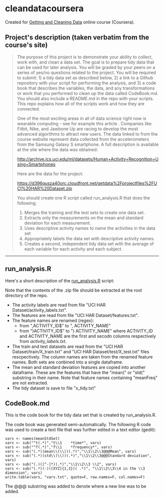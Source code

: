 cleandatacoursera
=================

Created for [Getting and Cleaning Data](https://class.coursera.org/getdata-003) online course (Coursera).

## Project's description (taken verbatim from the course's site)
 
> The purpose of this project is to demonstrate your ability to collect,
> work with, and clean a data set. The goal is to prepare tidy data that
> can be used for later analysis. You will be graded by your peers on a
> series of yes/no questions related to the project. You will be
> required to submit: 1) a tidy data set as described below, 2) a link
> to a Github repository with your script for performing the analysis,
> and 3) a code book that describes the variables, the data, and any
> transformations or work that you performed to clean up the data called
> CodeBook.md. You should also include a README.md in the repo with your
> scripts. This repo explains how all of the scripts work and how they
> are connected. 
> 
> One of the most exciting areas in all of data science right now is
> wearable computing - see for example this article . Companies like
> Fitbit, Nike, and Jawbone Up are racing to develop the most advanced
> algorithms to attract new users. The data linked to from the course
> website represent data collected from the accelerometers from the
> Samsung Galaxy S smartphone. A full description is available at the
> site where the data was obtained:
> 
> http://archive.ics.uci.edu/ml/datasets/Human+Activity+Recognition+Using+Smartphones
> 
> Here are the data for the project:
> 
> https://d396qusza40orc.cloudfront.net/getdata%2Fprojectfiles%2FUCI%20HAR%20Dataset.zip
> 
>  You should create one R script called run_analysis.R that does the
> following. 
> 
> 1. Merges the training and the test sets to create one data set.
> 2. Extracts only the measurements on the mean and standard deviation for each measurement. 
> 3. Uses descriptive activity names to name the activities in the data set
> 4. Appropriately labels the data set with descriptive activity names. 
> 5. Creates a second, independent tidy data set with the average of each variable for each activity and each subject.
    
----------------------------------------------------

## run_analysis.R

Here's a short description of the [run_analysis.R](https://github.com/prontog/cleandatacoursera/blob/master/run_analysis.R) script: 

Note that the contents of the .zip file should be extracted at the root directory of the repo. 

* The activity labels are read from file "UCI HAR Dataset/activity_labels.txt".
* The features are read from file "UCI HAR Dataset/features.txt".
* The feature names are renamed (regex):
  * from  ",ACTIVITY_ID$" to ", ACTIVITY_NAME"
  * from  ")ACTIVITY_ID$" to ") ACTIVITY_NAME"
where ACTIVITY_ID and ACTIVITY_NAME are the first and secodn columns respectively from *activity_labels.txt*.
* The train and test datasets are read from the "UCI HAR Dataset/train/X_train.txt" and "UCI HAR Dataset/test/X_test.txt" files rescpectively. The column names are taken from the renamed feature names. Both sets are conbined into a single dataframe.
* The mean and standard deviation features are copied into another dataframe. These are the features that have the "mean(" or "std(" substring in their name. Note that feature names containing "meanFreq" are not extracted.
* The tidy dataset is save to file "x_tidy.txt"

## CodeBook.md

This is the code book for the tidy data set that is created by run_analysis.R.

The code book was generated semi-automatically. The following R code was used to create a text file that was further edited in a text editor (gedit):

    vars <- names(meanStdSet)
    vars <- sub("^t(.*)","t\\1    *time*", vars)
    vars <- sub("^f(.*)","f\\1    *frequency*", vars)
    vars <- sub("(.*)(mean\\(\\))(.*)","\\1\\2\\3@@@Mean", vars)
    vars <- sub("(.*)(std\\(\\))(.*)","\\1\\2\\3@@@Standard deviation", vars)
    vars <- sub("(.)([^-]*)(.*)","\\1\\2\\3 \\2", vars)
    vars <- sub("(.*)(-)([XYZ]{1,3})( .*)", "\\1\\2\\3\\4 in the \\3 dimension", vars)
    write.table(vars, "vars.txt", quote=F, row.names=F, col.names=F)

The @@@ substring was added to denote where a new line was to be added.
